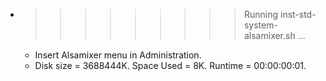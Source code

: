 * >>>>>>>>> Running inst-std-system-alsamixer.sh ...
  * Insert Alsamixer menu in Administration.
  * Disk size = 3688444K. Space Used = 8K. Runtime = 00:00:00:01.
